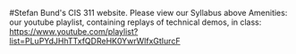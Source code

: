
#Stefan Bund's CIS 311 website. Please view our Syllabus above
Amenities: 
our youtube playlist, containing replays of technical demos, in class: https://www.youtube.com/playlist?list=PLuPYdJHhTTxfQDReHK0YwrWlfxGtIurcF
